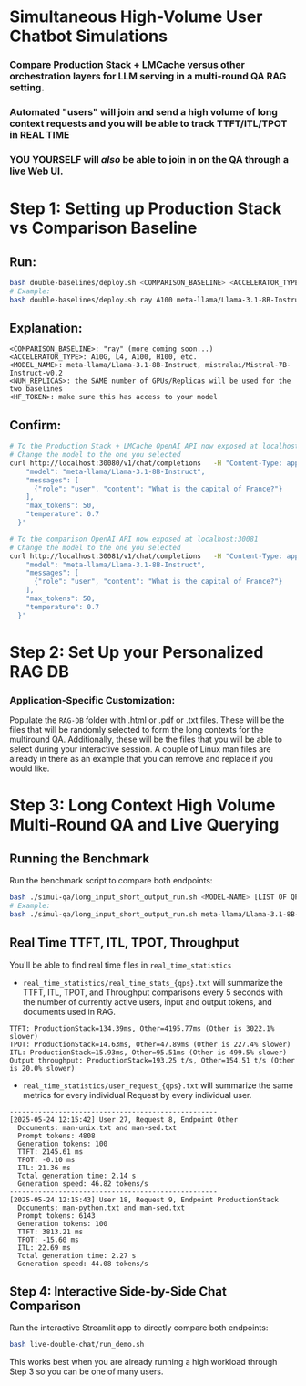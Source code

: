 # Simultaneous High-Volume User Chatbot Simulations

### Compare Production Stack + LMCache versus other orchestration layers for LLM serving in a multi-round QA RAG setting.

### Automated "users" will join and send a high volume of long context requests and you will be able to track TTFT/ITL/TPOT in **REAL TIME**

### **YOU YOURSELF** will *also* be able to join in on the QA through a live Web UI.

# Step 1: Setting up Production Stack vs Comparison Baseline

## Run:
```bash
bash double-baselines/deploy.sh <COMPARISON_BASELINE> <ACCELERATOR_TYPE> <MODEL_NAME> <NUM_REPLICAS> <HF_TOKEN>
# Example:
bash double-baselines/deploy.sh ray A100 meta-llama/Llama-3.1-8B-Instruct 4 hf_...
```

## Explanation:
```text
<COMPARISON_BASELINE>: "ray" (more coming soon...)
<ACCELERATOR_TYPE>: A10G, L4, A100, H100, etc.
<MODEL_NAME>: meta-llama/Llama-3.1-8B-Instruct, mistralai/Mistral-7B-Instruct-v0.2
<NUM_REPLICAS>: the SAME number of GPUs/Replicas will be used for the two baselines
<HF_TOKEN>: make sure this has access to your model
```

## Confirm:
```bash
# To the Production Stack + LMCache OpenAI API now exposed at localhost:30080
# Change the model to the one you selected
curl http://localhost:30080/v1/chat/completions   -H "Content-Type: application/json" -d '{
    "model": "meta-llama/Llama-3.1-8B-Instruct",
    "messages": [
      {"role": "user", "content": "What is the capital of France?"}
    ],
    "max_tokens": 50,
    "temperature": 0.7
  }'

# To the comparison OpenAI API now exposed at localhost:30081
# Change the model to the one you selected
curl http://localhost:30081/v1/chat/completions   -H "Content-Type: application/json" -d '{
    "model": "meta-llama/Llama-3.1-8B-Instruct",
    "messages": [
      {"role": "user", "content": "What is the capital of France?"}
    ],
    "max_tokens": 50,
    "temperature": 0.7
  }'
```

# Step 2: Set Up your Personalized RAG DB

### Application-Specific Customization:

Populate the `RAG-DB` folder with .html or .pdf or .txt files. These will be the files that will be randomly selected to form the long contexts for the multiround QA. Additionally, these will be the files that you will be able to select during your interactive session. A couple of Linux man files are already in there as an example that you can remove and replace if you would like.

# Step 3: Long Context High Volume Multi-Round QA and Live Querying

## Running the Benchmark

Run the benchmark script to compare both endpoints:

```bash
bash ./simul-qa/long_input_short_output_run.sh <MODEL-NAME> [LIST OF QPS]
# Example:
bash ./simul-qa/long_input_short_output_run.sh meta-llama/Llama-3.1-8B-Instruct 6.2
```

## Real Time TTFT, ITL, TPOT, Throughput

You'll be able to find real time files in `real_time_statistics`
- `real_time_statistics/real_time_stats_{qps}.txt` will summarize the TTFT, ITL, TPOT, and Throughput comparisons every 5 seconds with the number of currently active users, input and output tokens, and documents used in RAG.
```text
TTFT: ProductionStack=134.39ms, Other=4195.77ms (Other is 3022.1% slower)
TPOT: ProductionStack=14.63ms, Other=47.89ms (Other is 227.4% slower)
ITL: ProductionStack=15.93ms, Other=95.51ms (Other is 499.5% slower)
Output throughput: ProductionStack=193.25 t/s, Other=154.51 t/s (Other is 20.0% slower)
```
- `real_time_statistics/user_request_{qps}.txt` will summarize the same metrics for every individual Request by every individual user.
```text
---------------------------------------------------
[2025-05-24 12:15:42] User 27, Request 8, Endpoint Other
  Documents: man-unix.txt and man-sed.txt
  Prompt tokens: 4808
  Generation tokens: 100
  TTFT: 2145.61 ms
  TPOT: -0.10 ms
  ITL: 21.36 ms
  Total generation time: 2.14 s
  Generation speed: 46.82 tokens/s
---------------------------------------------------
[2025-05-24 12:15:43] User 18, Request 9, Endpoint ProductionStack
  Documents: man-python.txt and man-sed.txt
  Prompt tokens: 6143
  Generation tokens: 100
  TTFT: 3813.21 ms
  TPOT: -15.60 ms
  ITL: 22.69 ms
  Total generation time: 2.27 s
  Generation speed: 44.08 tokens/s
```

## Step 4: Interactive Side-by-Side Chat Comparison

Run the interactive Streamlit app to directly compare both endpoints:

```bash
bash live-double-chat/run_demo.sh
```

This works best when you are already running a high workload through Step 3 so you can be one of many users.
